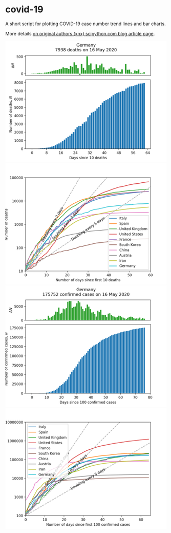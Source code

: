 # covid-19
A short script for plotting COVID-19 case number trend lines and bar charts.

More details [on original authors (xnx) scipython.com blog article page](https://scipython.com/blog/plotting-covid-19-case-growth-charts/).

![COVID-19 death data for Germany](imgdir/germany-20200517-deaths.png)
![COVID-19 death trends for 10 countries](imgdir/country-comparison-20200517-deaths.png)
![COVID-19 case data for Germany](imgdir/germany-20200517-cases.png)
![COVID-19 case trends for 10 countries](imgdir/country-comparison-20200517-cases.png)
